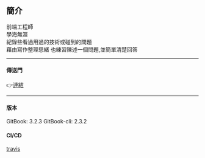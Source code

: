 ## 簡介

前端工程師<br>
學海無涯<br>
紀錄些看過用過的技術或碰到的問題  
藉由寫作整理思緒
也練習陳述一個問題,並簡單清楚回答

---

#### 傳送門

👉[連結](https://nigel-wei-zhe.github.io/blog_v2/)

---

#### 版本

GitBook: 3.2.3
GitBook-cli: 2.3.2

#### CI/CD

[travis](https://travis-ci.com/github/Nigel-wei-zhe/blog_v2)
